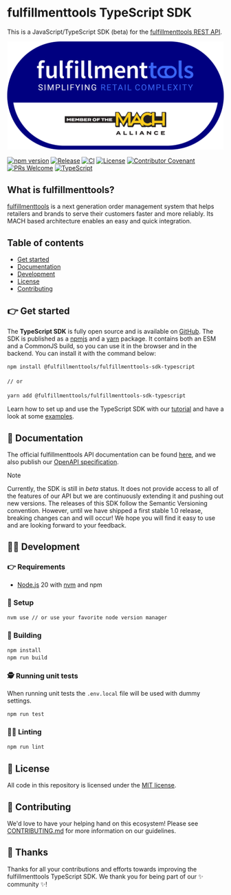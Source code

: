 # fulfillmenttools TypeScript SDK

This is a JavaScript/TypeScript SDK (beta) for the [fulfillmenttools REST API](https://docs.fulfillmenttools.com/documentation/developer-docs).

<p align="center">
  <a href="https://fulfillmenttools.com/">
    <img alt="fulfillmenttools logo" src="./.github/images/Github-banner-1240x620.png">
  </a><br />
</p>

[![npm version](https://img.shields.io/npm/v/@fulfillmenttools/fulfillmenttools-sdk-typescript.svg?style=flat)](https://www.npmjs.com/package/@fulfillmenttools/fulfillmenttools-sdk-typescript)
[![Release](https://img.shields.io/github/v/release/fulfillmenttools/fulfillmenttools-sdk-typescript)](https://github.com/fulfillmenttools/fulfillmenttools-sdk-typescript/releases)
[![CI](https://github.com/fulfillmenttools/fulfillmenttools-sdk-typescript/actions/workflows/ci.yml/badge.svg)](https://github.com/fulfillmenttools/fulfillmenttools-sdk-typescript/actions/workflows/ci.yml)
[![License](https://img.shields.io/github/license/fulfillmenttools/fulfillmenttools-sdk-typescript)](./LICENSE)
[![Contributor Covenant](https://img.shields.io/badge/Contributor%20Covenant-2.1-4baaaa.svg)](./CODE_OF_CONDUCT.md)
[![PRs Welcome](https://img.shields.io/badge/PRs-welcome-brightgreen.svg)](./CONTRIBUTING.md)
[![TypeScript](https://img.shields.io/badge/Made%20with-TypeScript-1f425f.svg?color=3178c6)](https://www.typescriptlang.org/)

## What is fulfillmenttools?

[fulfillmenttools](https://fulfillmenttools.com) is a next generation order management system that helps retailers and brands to serve their customers faster and more reliably. Its MACH based architecture enables an easy and quick integration.

## Table of contents

- [Get started](#-get-started)
- [Documentation](#-documentation)
- [Development](#-development)
- [License](#-license)
- [Contributing](#-contributing)

## 👉 Get started

The **TypeScript SDK** is fully open source and is available on [GitHub](https://github.com/fulfillmenttools/fulfillmenttools-sdk-typescript).
The SDK is published as a [npmjs](https://www.npmjs.com/package/@fulfillmenttools/fulfillmenttools-sdk-typescript) and a [yarn](https://yarnpkg.com/package?name=@fulfillmenttools/fulfillmenttools-sdk-typescript) package.
It contains both an ESM and a CommonJS build, so you can use it in the browser and in the backend.
You can install it with the command below:

```bash
npm install @fulfillmenttools/fulfillmenttools-sdk-typescript

// or

yarn add @fulfillmenttools/fulfillmenttools-sdk-typescript
```

Learn how to set up and use the TypeScript SDK with our [tutorial](./TUTORIAL.md) and have a look at some [examples](./examples/README.md).

## 📖 Documentation

The official fulfillmenttools API documentation can be found [here](https://docs.fulfillmenttools.com/documentation/developer-docs), and we also publish our [OpenAPI specification](https://fulfillmenttools.github.io/fulfillmenttools-api-reference-ui/).

> [!NOTE]
> Currently, the SDK is still in _beta_ status. It does not provide access to all of the features of our API but we are continuously extending it and pushing out new versions.
> The releases of this SDK follow the Semantic Versioning convention. However, until we have shipped a first stable 1.0 release, breaking changes can and will occur!
> We hope you will find it easy to use and are looking forward to your feedback.

## 👨‍💻 Development

### 👉 Requirements

- [Node.js](https://nodejs.org/en/) 20 with [nvm](https://github.com/nvm-sh/nvm) and npm

### 🛫 Setup

```bash
nvm use // or use your favorite node version manager
```

### 🤸 Building

```bash
npm install
npm run build
```

### 🕵️ Running unit tests

When running unit tests the `.env.local` file will be used with dummy settings.

```bash
npm run test
```

### 🕵️‍♀️ Linting

```bash
npm run lint
```

## 📜 License

All code in this repository is licensed under the [MIT license](https://github.com/fulfillmenttools/fulfillmenttools-sdk-typescript/blob/master/LICENSE).

## 🙌 Contributing

We'd love to have your helping hand on this ecosystem! Please see [CONTRIBUTING.md](./CONTRIBUTING.md) for more information on our guidelines.

## :blue_heart: Thanks

Thanks for all your contributions and efforts towards improving the fulfillmenttools TypeScript SDK. We thank you for being part of our :sparkles: community :sparkles:!
